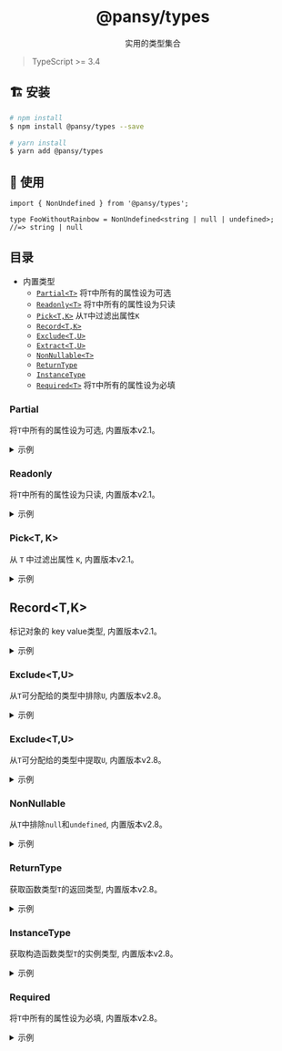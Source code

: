 <h1 align="center">
  @pansy/types
</h1>

<div align="center">
  实用的类型集合
</div>

> TypeScript >= 3.4

## 🏗 安装

```sh
# npm install
$ npm install @pansy/types --save

# yarn install
$ yarn add @pansy/types
```

## 🔨 使用

```
import { NonUndefined } from '@pansy/types';

type FooWithoutRainbow = NonUndefined<string | null | undefined>;
//=> string | null
```

## 目录

- 内置类型 
  - [`Partial<T>`](#Partial<T>) 将`T`中所有的属性设为可选
  - [`Readonly<T>`](#Readonly<T>) 将`T`中所有的属性设为只读
  - [`Pick<T,K>`](#Pick<T,K>) 从`T`中过滤出属性`K`
  - [`Record<T,K>`](#Record<T,K>)
  - [`Exclude<T,U>`](#Exclude<T,U>)
  - [`Extract<T,U>`](#Extract<T,U>)
  - [`NonNullable<T>`](#NonNullable<T>)
  - [`ReturnType`](#ReturnType<T>)
  - [`InstanceType`](#InstanceType<T>)
  - [`Required<T>`](#Required<T>) 将`T`中所有的属性设为必填

### Partial<T> 

将`T`中所有的属性设为可选, 内置版本v2.1。

<details>
  <summary>
    示例
  </summary>

  ```ts
  interface NodeConfig {
    appName: string;
    port: number;
  }
  // Expect: { appName?: string; port?: number; }
  Partial<NodeConfig>;
  ```
</details>

### Readonly<T> 

将`T`中所有的属性设为只读, 内置版本v2.1。

<details>
  <summary>
    示例
  </summary>

  ```ts
  interface NodeConfig {
    appName: string;
    port?: number;
  }
  // Expect: { readonly appName: string; readonly port?: number; }
  Readonly<NodeConfig>;
  ```
</details>

### Pick<T, K>

从 `T` 中过滤出属性 `K`, 内置版本v2.1。

<details>
  <summary>
    示例
  </summary>

  ```ts
  interface NodeConfig {
    name: string;
    appName: string;
    port?: number;
  }
  // Expect: { name: string; }
  Pick<NodeConfig, 'name'>;
  ```
</details>

## Record<T,K>

标记对象的 key value类型, 内置版本v2.1。

<details>
  <summary>
    示例
  </summary>

  ```ts
  // Expect: { [key: string]: number; }
  Record<string, number>;
  ```
</details>

### Exclude<T,U>

从`T`可分配给的类型中排除`U`, 内置版本v2.8。

<details>
  <summary>
    示例
  </summary>

  ```ts
  // Expect: 'b' | 'd'
  Exclude<"a" | "b" | "c" | "d", "a" | "c" | "f">;
  ```
</details>

### Exclude<T,U>

从`T`可分配给的类型中提取`U`, 内置版本v2.8。

<details>
  <summary>
    示例
  </summary>

  ```ts
  // Expect: 'a' | 'c'
  Exclude<"a" | "b" | "c" | "d", "a" | "c" | "f">;
  ```
</details>

### NonNullable<T>

从`T`中排除`null`和`undefined`, 内置版本v2.8。

<details>
  <summary>
    示例
  </summary>

  ```ts
  // Expect: string
  NonNullable<string | null | undefined>;
  ```
</details>

### ReturnType<T>

获取函数类型`T`的返回类型, 内置版本v2.8。

<details>
  <summary>
    示例
  </summary>

  ```ts
  // Expect: string
  ReturnType<() => string>;
  ```
</details>

### InstanceType<T>

获取构造函数类型`T`的实例类型, 内置版本v2.8。

<details>
  <summary>
    示例
  </summary>

  ```ts
  class C {
    x = 0;
    y = 0;
  }

  // Expect: C
  InstanceType<typeof C>;
  ```
</details>

### Required<T> 

将`T`中所有的属性设为必填, 内置版本v2.8。

<details>
  <summary>
    示例
  </summary>

  ```ts
  interface NodeConfig {
    appName?: string;
    port?: number;
  }
  // Expect: { appName: string; port: number; }
  Required<NodeConfig>;
  ```
</details>